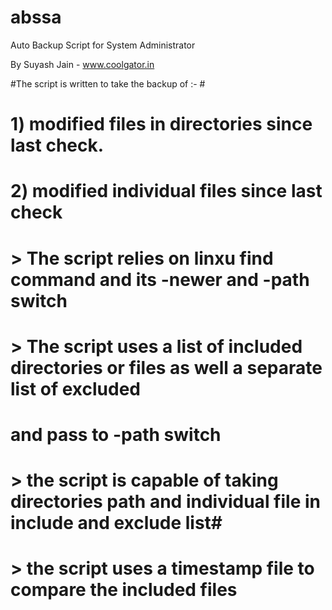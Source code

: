 # abssa
Auto Backup Script for System Administrator

By Suyash Jain - www.coolgator.in                                                                



#The script is written to take the backup of :-                                                   #
# 1) modified files in directories since last check.                                              #
# 2) modified individual files since last check                                                   #



# > The script relies on linxu find command and its -newer and -path switch                         #
# > The script uses a list of included directories or files as well a separate list of excluded     #
#   and pass to -path switch                                                                        #
# > the script is capable of taking directories path and individual file in include and exclude list#
# > the script uses a timestamp file to compare the included files                                  #

